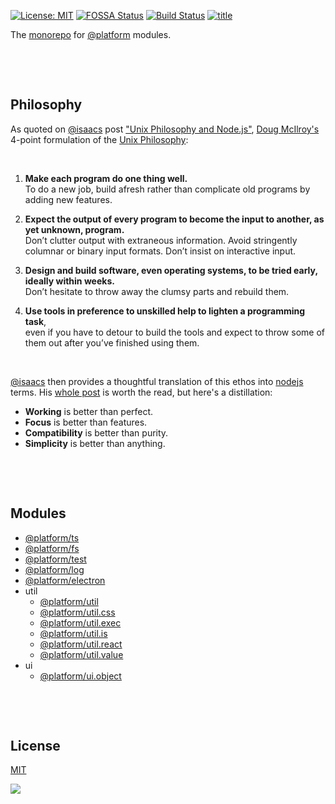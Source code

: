 [![License: MIT](https://img.shields.io/badge/License-MIT-blue.svg)](https://opensource.org/licenses/MIT)
[![FOSSA Status](https://app.fossa.io/api/projects/git%2Bgithub.com%2Fuiharness%2Fplatform.svg?type=shield)](https://app.fossa.io/projects/git%2Bgithub.com%2Fuiharness%2Fplatform?ref=badge_shield)
[![Build Status](https://travis-ci.org/uiharness/platform.svg?branch=master)](https://travis-ci.org/uiharness/platform)
[![title](https://user-images.githubusercontent.com/185555/52255812-f5e8cd80-2978-11e9-8baf-2d4b82b5f02c.png)](https://platform.uiharness.com)

The [monorepo](https://en.wikipedia.org/wiki/Monorepo) for [@platform](https://www.npmjs.com/org/platform) modules.

<p>&nbsp;</p>
<p>&nbsp;</p>



## Philosophy

As quoted on [@isaacs](https://www.npmjs.com/~isaacs) post ["Unix Philosophy and Node.js"](https://blog.izs.me/2013/04/unix-philosophy-and-nodejs), [Doug McIlroy's](https://en.wikipedia.org/wiki/Douglas_McIlroy) 4-point formulation of the [Unix Philosophy](http://www.catb.org/esr/writings/taoup/html/ch01s06.html):

<p>&nbsp;</p>

1. **Make each program do one thing well.**  
   To do a new job, build afresh rather than complicate old programs by adding new features.


2. **Expect the output of every program to become the input to another, as yet unknown, program.**  
   Don’t clutter output with extraneous information. Avoid stringently columnar or binary input formats. Don’t insist on interactive input.


3. **Design and build software, even operating systems, to be tried early, ideally within weeks.**  
Don’t hesitate to throw away the clumsy parts and rebuild them.


4. **Use tools in preference to unskilled help to lighten a programming task**,  
   even if you have to detour to build the tools and expect to throw some of them out after you’ve finished using them.

<p>&nbsp;</p>

[@isaacs](https://www.npmjs.com/~isaacs) then provides a thoughtful translation of this ethos into [nodejs](https://nodejs.org) terms. His [whole post](https://blog.izs.me/2013/04/unix-philosophy-and-nodejs) is worth the read, but here's a distillation:

- **Working** is better than perfect.
- **Focus** is better than features.
- **Compatibility** is better than purity.
- **Simplicity** is better than anything.

<p>&nbsp;</p>
<p>&nbsp;</p>


## Modules

- [@platform/ts](/code/ts)
- [@platform/fs](/code/fs)
- [@platform/test](/code/test)
- [@platform/log](/code/log)
- [@platform/electron](/code/electron)
- util
  - [@platform/util](/code/util)
  - [@platform/util.css](/code/util.css)
  - [@platform/util.exec](/code/util.exec)
  - [@platform/util.is](/code/util.is)
  - [@platform/util.react](/code/util.react)
  - [@platform/util.value](/code/util.value)
- ui
  - [@platform/ui.object](/code/ui.object)


<p>&nbsp;</p>
<p>&nbsp;</p>


## License
[MIT](LICENSE)

<a href="https://app.fossa.io/projects/git%2Bgithub.com%2Fuiharness%2Fplatform?ref=badge_large" alt="FOSSA Status"><img src="https://app.fossa.io/api/projects/git%2Bgithub.com%2Fuiharness%2Fplatform.svg?type=large"/></a>

